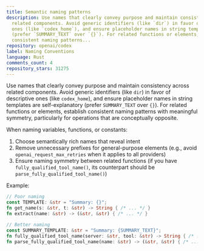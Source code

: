 ```yaml
---
title: Semantic naming patterns
description: Use names that clearly convey purpose and maintain consistency across
  related components. Avoid generic identifiers (like `dir`) in favor of descriptive
  ones (like `codex_home`), and ensure placeholder names in string templates are self-explanatory
  (prefer `SUMMARY_TEXT` over `{}`). For related functions or elements, establish
  consistent naming patterns...
repository: openai/codex
label: Naming Conventions
language: Rust
comments_count: 4
repository_stars: 31275
---
```


Use names that clearly convey purpose and maintain consistency across related components. Avoid generic identifiers (like `dir`) in favor of descriptive ones (like `codex_home`), and ensure placeholder names in string templates are self-explanatory (prefer `SUMMARY_TEXT` over `{}`). For related functions or elements, establish consistent naming patterns with meaningful symmetry, particularly for operations that are conceptually opposite.

When naming variables, functions, or constants:
1. Choose semantically rich names that reveal intent
2. Remove unnecessary prefixes for general-purpose elements (e.g., avoid `openai_request_max_retries` when it applies to all providers)
3. Ensure naming symmetry between related functions (if you have `fully_qualified_tool_name()`, its counterpart should be `parse_fully_qualified_tool_name()`)

Example:
```rust
// Poor naming
const TEMPLATE: &str = "Summary: {}";
fn get_name(s: &str, t: &str) -> String { /* ... */ }
fn extract(name: &str) -> (&str, &str) { /* ... */ }

// Better naming
const SUMMARY_TEMPLATE: &str = "Summary: {SUMMARY_TEXT}";
fn fully_qualified_tool_name(server: &str, tool: &str) -> String { /* ... */ }
fn parse_fully_qualified_tool_name(name: &str) -> (&str, &str) { /* ... */ }
```